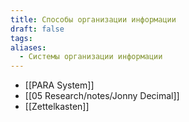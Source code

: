 ```yaml
---
title: Способы организации информации
draft: false
tags: 
aliases:
  - Системы организации информации
---
```

- [[PARA System]]
- [[05 Research/notes/Jonny Decimal]]
- [[Zettelkasten]]